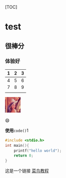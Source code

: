 [TOC]

# test

## 很棒分 

### 体验好

|  1   |  2   |  3   |
| :--: | :--: | :--: |
|  4   |  5   |  6   |
|  7   |  8   |  9   |
|      |      |      |

<img src="README.assets/lena-std.png" alt="lena-std" style="zoom: 10%;" />



:smile:

**使用**`code()`1

```c++
#include <stdio.h>
int main(){
    printf("hello world");
    return 0;
}
```



这是一个链接 [菜鸟教程](https://www.runoob.com)



